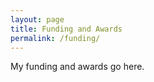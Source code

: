 ```yaml
---
layout: page
title: Funding and Awards
permalink: /funding/
---
```


My funding and awards go here.
